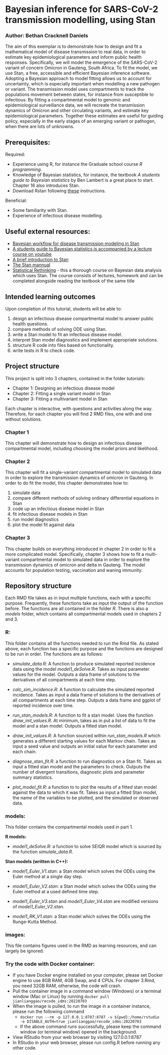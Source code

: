# Bayesian inference for SARS-CoV-2 transmission modelling, using Stan

### Author: Bethan Cracknell Daniels

The aim of this exemplar is to demonstrate how to design and fit a mathematical model of disease transmission to real data, in order to estimate key epidemiological parameters and inform public health responses. Specifically, we will model the emergence of the SARS-CoV-2 variant of concern Omicron in Gauteng, South Africa. To fit the model, we use Stan, a free, accessible and efficient Bayesian inference software. Adopting a Bayesian approach to model fitting allows us to account for uncertainty, which is especially important when modelling a new pathogen or variant. The transmission model uses compartments to track the populations movement between states, for instance from susceptible to infectious. By fitting a compartmental model to genomic and epidemiological surveillance data, we will recreate the transmission dynamics of Omicron and other circulating variants, and estimate key epidemiological parameters. Together these estimates are useful for guiding policy, especially in the early stages of an emerging variant or pathogen, when there are lots of unknowns.

## Prerequisites:

Required:
- Experience using R, for instance the Graduate school course *R programming*.
- Knowledge of Bayesian statistics, for instance, the textbook *A students guide to Bayesian statistics* by Ben Lambert is a great place to start. Chapter 16 also introduces Stan. 
- Download Rstan following [these](https://github.com/stan-dev/rstan/wiki/RStan-Getting-Started) instructions. 

Beneficial:
- Some familiarity with Stan. 
- Experience of infectious disease modelling. 

## Useful external resources:

- [Bayesian workflow for disease transmission modeling in Stan](https://mc-stan.org/users/documentation/case-studies/boarding_school_case_study.html#2_using_simulated_data_to_understand_our_model)
- [A students guide to Bayesian statistics is accompanied by a lecture course on youtube](https://www.youtube.com/playlist?list=PLwJRxp3blEvZ8AKMXOy0fc0cqT61GsKCG)
- [A brief introduction to Stan](https://www.alexpghayes.com/post/2018-12-24_some-things-ive-learned-about-stan/)
- [The Stan mannual](https://mc-stan.org/)
- [Statistical Rethinking](https://github.com/rmcelreath/stat_rethinking_2022) - this a thorough course on Bayesian data analysis which uses Stan. The course consists of lectures, homework and can be completed alongside reading the textbook of the same title

## Intended learning outcomes 

Upon completion of this tutorial, students will be able to:

1.	design an infectious disease compartmental model to answer public health questions. 
2.  compare methods of solving ODE using Stan. 
3.	write a Stan model to fit an infectious disease model.
4.  interpret Stan model diagnostics and implement appropriate solutions. 
5.  structure R code into files based on functionality. 
6.  write tests in R to check code. 

## Project structure 

This project is split into 3 chapters, contained in the folder *tutorials*:

- Chapter 1: Designing an infectious disease model
- Chapter 2: Fitting a single variant model in Stan
- Chapter 3: Fitting a multivariant model in Stan 


Each chapter is interactive, with questions and activities along the way. Therefore, for each chapter you will find 2 RMD files, one with and one without solutions. 

### Chapter 1 

This chapter will demonstrate how to design an infectious disease compartmental model, including choosing the model priors and likelihood. 


### Chapter 2 

This chapter will fit a single-variant compartmental model to simulated data in order to explore the transmission dynamics of omicron in Gauteng. In order to do fit the model, this chapter demonstrates how to: 

 1. simulate data 
 2. compare different methods of solving ordinary differential equations in Stan 
 3. code up an infectious disease model in Stan 
 4. fit infectious disease models in Stan 
 5. run model diagnostics 
 6. plot the model fit against data 
 
### Chapter 3
 
This chapter builds on everything introduced in chapter 2 in order to fit a more complicated model. Specifically, chapter 3 shows how to fit a multi-variant compartmental model to simulated data in order to explore the transmission dynamics of omicron and delta in Gauteng. The model accounts for population testing, vaccination and waning immunity. 
 
## Repository structure 

Each RMD file takes as in input multiple functions, each with a specific purpose. Frequently, these functions take as input the output of the function before. The functions are all contained in the folder *R*. There is also a *models* folder, which contains all compartmental models used in chapters 2 and 3. 

### R:

This folder contains all the functions needed to run the Rmd file. As stated above, each function has a specific purpose and the functions are designed to be run in order. The functions are as follows: 

- *simulate_data.R*: A function to produce simulated reported incidence data using the model *model1_deSolve.R*. Takes as input parameter values for the model. Outputs a data frame of solutions to the derivatives of all compartments at each time step. 

- *calc_sim_incidence.R*: A function to calculate the simulated reported incidence. Takes as input a data frame of solutions to the derivatives of all compartments at each time step. Outputs a data frame and ggplot of reported incidence over time. 

- *run_stan_models.R*: A function to fit a stan model. Uses the function *draw_init_values.R*. At minimum, takes as in put a list of data to fit the model and a stan model. Outputs a fitted stan model. 

- *draw_init_values.R*: A function sourced within *run_stan_models.R*  which generates a different starting values for each Markov chain. Takes as input a seed value and outputs an initial value for each parameter and each chain. 

- *diagnose_stan_fit.R*: a function to run diagnostics on a Stan fit. Takes as input a fitted  stan model and the parameters to check. Outputs the number of divergent transitions, diagnostic plots and parameter summary statistics. 

- *plot_model_fit.R*: a function to to plot the results of a fitted stan model against the data to which it was fit. Takes as input a fitted Stan model, the name of the variables to be plotted, and the simulated or observed data.

### models:

This folder contains the compartmental models used in part 1. 

**R models:**

- *model1_deSolve.R*: a function to solve SEIQR model which is sourced by the function *simulate_data.R*. 

**Stan models (written in C++):**

- *model1_Euler_V1.stan*: a Stan model which solves the ODEs using the Euler method at a single day step. 

- *model1_Euler_V2.stan*: a Stan model which solves the ODEs using the Euler method at a used defined time step. 

- *model1_Euler_V3.stan* and *model1_Euler_V4.stan* are modified versions of *model1_Euler_V2.stan*.

- *model1_RK_V1.stan*: a Stan model which solves the ODEs using the Runge-Kutta Method. 


### images:


This file contains figures used in the RMD as learning resources, and can largely be ignored. 

### Try the code with Docker container:

- If you have Docker engine installed on your computer, please set Docker engine to use 8GB RAM, 4GB Swap, and 4 CPUs. For chapter 3.Rmd, you need 32GB RAM, otherwise, the code will crash.
- Pull the container image in a command window (Windows) or a terminal window (Mac or Linux) by running  `docker pull jianlianggao/recode_idms:20220703`
- When the image is pulled, to run the image in a container instance, please run the following command
  - `docker run --rm -p 127.0.0.1:8787:8787 -v ${pwd}:/home/rstudio -e DISABLE_AUTH=true jianlianggao/recode_idms:20220703`
  - If the above command runs successfully, please keep the command window (or terminal window) opened in the background.
- View RStudio from your web browser by visiting 127.0.0.1:8787
- In RStudio in your web browser, please run config.R before running any other code.

